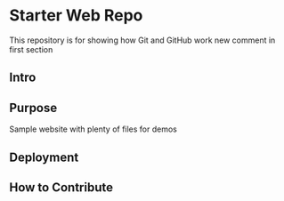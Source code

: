 # Starter Web Repo

This repository is for showing how Git and GitHub work
new comment in first section

## Intro

## Purpose

Sample website with plenty of files for demos

## Deployment 

## How to Contribute